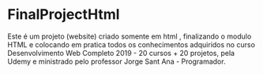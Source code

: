 # FinalProjectHtml
Este é um projeto (website) criado somente em html , finalizando o modulo HTML e colocando em pratica todos os conhecimentos adquiridos  no curso Desenvolvimento Web Completo 2019 - 20 cursos + 20 projetos, pela Udemy e  ministrado pelo professor Jorge Sant Ana - Programador.
